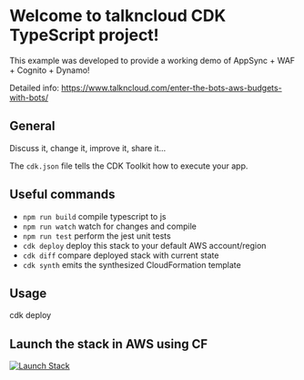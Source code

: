 # Welcome to talkncloud CDK TypeScript project!

This example was developed to provide a working demo of AppSync + WAF + Cognito + Dynamo!

Detailed info: https://www.talkncloud.com/enter-the-bots-aws-budgets-with-bots/

## General
Discuss it, change it, improve it, share it...

The `cdk.json` file tells the CDK Toolkit how to execute your app.

## Useful commands

 * `npm run build`   compile typescript to js
 * `npm run watch`   watch for changes and compile
 * `npm run test`    perform the jest unit tests
 * `cdk deploy`      deploy this stack to your default AWS account/region
 * `cdk diff`        compare deployed stack with current state
 * `cdk synth`       emits the synthesized CloudFormation template

 ## Usage
 cdk deploy

 ## Launch the stack in AWS using CF
 [![Launch Stack](https://cdn.rawgit.com/buildkite/cloudformation-launch-stack-button-svg/master/launch-stack.svg)](https://console.aws.amazon.com/cloudformation/home?#/stacks/new?stackName=TncAppSyncWaf&templateURL=https://talkncloud-stax.s3-ap-southeast-2.amazonaws.com/AppsyncWafStack.template.json)



